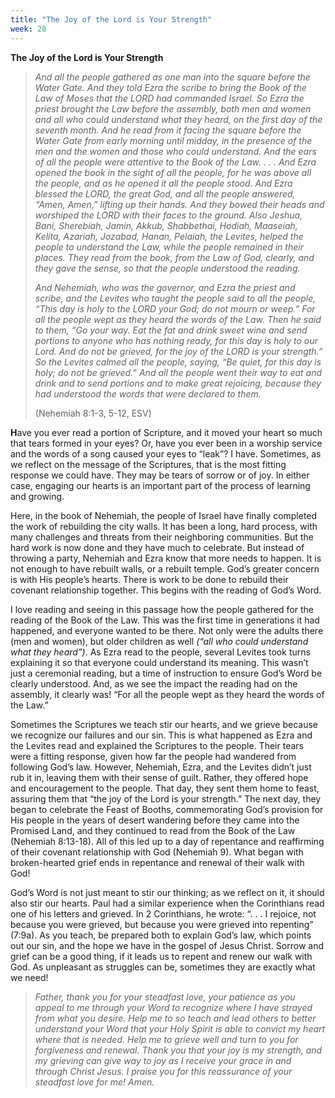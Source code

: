 ```yaml
---
title: "The Joy of the Lord is Your Strength"
week: 28
---
```


**The Joy of the Lord is Your Strength**

> *And all the people gathered as one man into the square before the
> Water Gate. And they told Ezra the scribe to bring the Book of the Law
> of Moses that the LORD had commanded Israel. So Ezra the priest
> brought the Law before the assembly, both men and women and all who
> could understand what they heard, on the first day of the seventh
> month. And he read from it facing the square before the Water Gate
> from early morning until midday, in the presence of the men and the
> women and those who could understand. And the ears of all the people
> were attentive to the Book of the Law. . . . And Ezra opened the book
> in the sight of all the people, for he was above all the people, and
> as he opened it all the people stood. And Ezra blessed the LORD, the
> great God, and all the people answered, “Amen, Amen,” lifting up their
> hands. And they bowed their heads and worshiped the LORD with their
> faces to the ground. Also Jeshua, Bani, Sherebiah, Jamin, Akkub,
> Shabbethai, Hodiah, Maaseiah, Kelita, Azariah, Jozabad, Hanan,
> Pelaiah, the Levites, helped the people to understand the Law, while
> the people remained in their places. They read from the book, from the
> Law of God, clearly, and they gave the sense, so that the people
> understood the reading.*
>
> *And Nehemiah, who was the governor, and Ezra the priest and scribe,
> and the Levites who taught the people said to all the people, “This
> day is holy to the LORD your God; do not mourn or weep.” For all the
> people wept as they heard the words of the Law. Then he said to them,
> “Go your way. Eat the fat and drink sweet wine and send portions to
> anyone who has nothing ready, for this day is holy to our Lord. And do
> not be grieved, for the joy of the LORD is your strength.” So the
> Levites calmed all the people, saying, “Be quiet, for this day is
> holy; do not be grieved.” And all the people went their way to eat and
> drink and to send portions and to make great rejoicing, because they
> had understood the words that were declared to them.*
>
> (Nehemiah 8:1-3, 5-12, ESV)

**H**ave you ever read a portion of Scripture, and it moved your heart
so much that tears formed in your eyes? Or, have you ever been in a
worship service and the words of a song caused your eyes to “leak”? I
have. Sometimes, as we reflect on the message of the Scriptures, that is
the most fitting response we could have. They may be tears of sorrow or
of joy. In either case, engaging our hearts is an important part of the
process of learning and growing.

Here, in the book of Nehemiah, the people of Israel have finally
completed the work of rebuilding the city walls. It has been a long,
hard process, with many challenges and threats from their neighboring
communities. But the hard work is now done and they have much to
celebrate. But instead of throwing a party, Nehemiah and Ezra know that
more needs to happen. It is not enough to have rebuilt walls, or a
rebuilt temple. God’s greater concern is with His people’s hearts. There
is work to be done to rebuild their covenant relationship together. This
begins with the reading of God’s Word.

I love reading and seeing in this passage how the people gathered for
the reading of the Book of the Law. This was the first time in
generations it had happened, and everyone wanted to be there. Not only
were the adults there (men and women), but older children as well *(“all
who could understand what they heard”)*. As Ezra read to the people,
several Levites took turns explaining it so that everyone could
understand its meaning. This wasn’t just a ceremonial reading, but a
time of instruction to ensure God’s Word be clearly understood. And, as
we see the impact the reading had on the assembly, it clearly was! “For
all the people wept as they heard the words of the Law.”

Sometimes the Scriptures we teach stir our hearts, and we grieve because
we recognize our failures and our sin. This is what happened as Ezra and
the Levites read and explained the Scriptures to the people. Their tears
were a fitting response, given how far the people had wandered from
following God’s law. However, Nehemiah, Ezra, and the Levites didn’t
just rub it in, leaving them with their sense of guilt. Rather, they
offered hope and encouragement to the people. That day, they sent them
home to feast, assuring them that “the joy of the Lord is your
strength.” The next day, they began to celebrate the Feast of Booths,
commemorating God’s provision for His people in the years of desert
wandering before they came into the Promised Land, and they continued to
read from the Book of the Law (Nehemiah 8:13-18). All of this led up to
a day of repentance and reaffirming of their covenant relationship with
God (Nehemiah 9). What began with broken-hearted grief ends in
repentance and renewal of their walk with God!

God’s Word is not just meant to stir our thinking; as we reflect on it,
it should also stir our hearts. Paul had a similar experience when the
Corinthians read one of his letters and grieved. In 2 Corinthians, he
wrote: “. . . I rejoice, not because you were grieved, but because you
were grieved into repenting” (7:9a). As you teach, be prepared both to
explain God’s law, which points out our sin, and the hope we have in the
gospel of Jesus Christ. Sorrow and grief can be a good thing, if it
leads us to repent and renew our walk with God. As unpleasant as
struggles can be, sometimes they are exactly what we need!

> *Father, thank you for your steadfast love, your patience as you
> appeal to me through your Word to recognize where I have strayed from
> what you desire. Help me to so teach and lead others to better
> understand your Word that your Holy Spirit is able to convict my heart
> where that is needed. Help me to grieve well and turn to you for
> forgiveness and renewal. Thank you that your joy is my strength, and
> my grieving can give way to joy as I receive your grace in and through
> Christ Jesus. I praise you for this reassurance of your steadfast love
> for me! Amen.*
